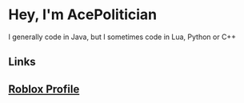 # Hey, I'm AcePolitician
I generally code in Java, but I sometimes code in Lua, Python or C++

## Links
## [Roblox Profile](https://www.roblox.com/users/1931986514/profile)

